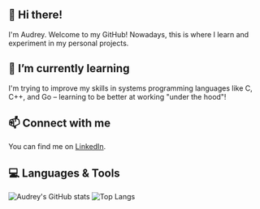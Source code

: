 ## 👋 Hi there!

I'm Audrey. Welcome to my GitHub! Nowadays, this is where I learn and experiment in my personal projects.

## 🌱 I’m currently learning

I'm trying to improve my skills in systems programming languages like C, C++, and Go – learning to be better at working "under the hood"!

## 📫 Connect with me

You can find me on [LinkedIn][1].

## 💻 Languages & Tools

![Audrey's GitHub stats](https://github-readme-stats.vercel.app/api?username=audrey-yang&show_icons=true&theme=transparent&hide_rank=true&hide=contribs)
![Top Langs](https://github-readme-stats.vercel.app/api/top-langs/?username=audrey-yang&count_private=true&show_icons=true&theme=transparent&locale=en&layout=compact&langs_count=6&hide=html,css,javascript)

<!-- Icons -->
[1.1]: https://raw.githubusercontent.com/MartinHeinz/MartinHeinz/master/linkedin-3-16.png (LinkedIn icon without padding)

<!-- Links -->
[1]: https://www.linkedin.com/in/audreyryang/
